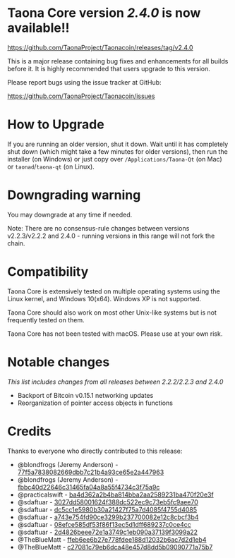 Taona Core version *2.4.0* is now available!!
==============

  <https://github.com/TaonaProject/Taonacoin/releases/tag/v2.4.0>


This is a major release containing bug fixes and enhancements for all builds before it.  It is highly recommended that users 
upgrade to this version.

Please report bugs using the issue tracker at GitHub:

  <https://github.com/TaonaProject/Taonacoin/issues>

How to Upgrade
==============

If you are running an older version, shut it down. Wait until it has completely
shut down (which might take a few minutes for older versions), then run the 
installer (on Windows) or just copy over `/Applications/Taona-Qt` (on Mac)
or `taonad`/`taona-qt` (on Linux).

Downgrading warning
==============

You may downgrade at any time if needed.

Note: There are no consensus-rule changes between versions v2.2.3/v2.2.2 and 2.4.0 - running versions in this range
will not fork the chain. 

Compatibility
==============

Taona Core is extensively tested on multiple operating systems using
the Linux kernel, and Windows 10(x64).
Windows XP is not supported.

Taona Core should also work on most other Unix-like systems but is not
frequently tested on them.

Taona Core has not been tested with macOS. Please use at your own risk.

Notable changes
==============
*This list includes changes from all releases between 2.2.2/2.2.3 and 2.4.0*
- Backport of Bitcoin v0.15.1 networking updates
- Reorganization of pointer access objects in functions

Credits
==============

Thanks to everyone who directly contributed to this release:

- @blondfrogs (Jeremy Anderson) - [77f5a7838082669dbb7c21b4a93ce65e2a447963](https://github.com/RavenProject/Ravencoin/pull/608/commits/77f5a7838082669dbb7c21b4a93ce65e2a447963)
- @blondfrogs (Jeremy Anderson) - [fbbc40d22646c31465fa04a8a55f4734c3f75a9c](https://github.com/RavenProject/Ravencoin/pull/608/commits/fbbc40d22646c31465fa04a8a55f4734c3f75a9c)
- @practicalswift - [ba4d362a2b4ba814bba2aa2589231ba470f20e3f](https://github.com/RavenProject/Ravencoin/pull/608/commits/ba4d362a2b4ba814bba2aa2589231ba470f20e3f)
- @sdaftuar - [3027dd58001624f388dc522ec9c73eb5fc9aee70](https://github.com/RavenProject/Ravencoin/pull/608/commits/3027dd58001624f388dc522ec9c73eb5fc9aee70)
- @sdaftuar - [dc5cc1e5980b30a21427f75a7d4085f4755d4085](https://github.com/RavenProject/Ravencoin/pull/608/commits/dc5cc1e5980b30a21427f75a7d4085f4755d4085)
- @sdaftuar - [a743e754fd90ce3299b237700082e12c8cbcf3b4](https://github.com/RavenProject/Ravencoin/pull/608/commits/a743e754fd90ce3299b237700082e12c8cbcf3b4)
- @sdaftuar - [08efce585df53f86f13ec5d1dff689237c0ce4cc](https://github.com/RavenProject/Ravencoin/pull/608/commits/08efce585df53f86f13ec5d1dff689237c0ce4cc)
- @sdaftuar - [2d4826beee72e1a3749c1eb090a37139f3099a22](https://github.com/RavenProject/Ravencoin/pull/608/commits/2d4826beee72e1a3749c1eb090a37139f3099a22)
- @TheBlueMatt - [ffeb6ee6b27e778fdee188d12032b6ac7d2d1eb4](https://github.com/RavenProject/Ravencoin/pull/608/commits/ffeb6ee6b27e778fdee188d12032b6ac7d2d1eb4)
- @TheBlueMatt - [c27081c79eb6dca48e457d8dd5b09090771a75b7](https://github.com/RavenProject/Ravencoin/pull/608/commits/c27081c79eb6dca48e457d8dd5b09090771a75b7)
